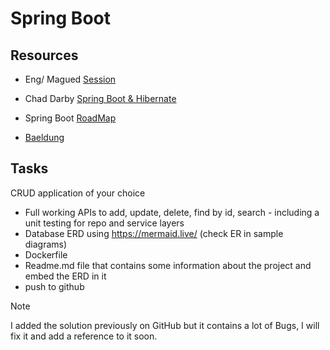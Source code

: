 # Spring Boot

## Resources
- Eng/ Magued [Session](https://drive.google.com/file/d/1ZtR6xxyl5o14r9iGTh9iJw1SFvjUxkAQ/view?usp=drive_link)

- Chad Darby [Spring Boot & Hibernate](https://www.udemy.com/course/spring-hibernate-tutorial/)

- Spring Boot [RoadMap](https://roadmap.sh/spring-boot)

- [Baeldung](https://www.baeldung.com/spring-boot)

## Tasks
CRUD application of your choice
- Full working APIs to add, update, delete, find by id, search - including a unit testing for repo and service layers
- Database ERD using https://mermaid.live/ (check ER in sample diagrams)
- Dockerfile
- Readme.md file that contains some information about the project and embed the ERD in it
- push to github

> [!NOTE]
> I added the solution previously on GitHub but it contains a lot of Bugs, I will fix it and add a reference to it soon.